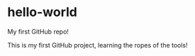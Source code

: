 # hello-world
My first GitHub repo!

This is my first GitHub project, learning the ropes of the tools!
